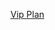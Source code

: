 [Vip Plan](https://docs.google.com/spreadsheets/d/1y1hfaZGHzFHiKyeE6enE22c0QDnAlBJK5ztqC0txfQY/edit?gid=0#gid=0)
